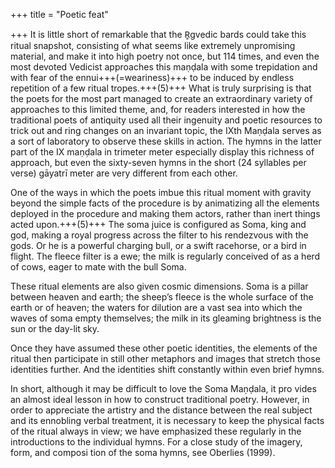 +++
title = "Poetic feat"

+++
It is little short of remarkable that the R̥gvedic bards could take this ritual  snapshot, consisting of what seems like extremely unpromising material, and make  it into high poetry not once, but 114 times, and even the most devoted Vedicist  approaches this maṇḍala with some trepidation and with fear of the ennui+++(=weariness)+++ to  be induced by endless repetition of a few ritual tropes.+++(5)+++ What is truly surprising  is that the poets for the most part managed to create an extraordinary variety  of approaches to this limited theme, and, for readers interested in how the traditional poets of antiquity used all their ingenuity and poetic resources to trick  out and ring changes on an invariant topic, the IXth Maṇḍala serves as a sort of  laboratory to observe these skills in action. The hymns in the latter part of the IX maṇḍala in trimeter meter especially display this richness of approach, but even  the sixty-seven hymns in the short (24 syllables per verse) gāyatrī meter are very  different from each other.

One of the ways in which the poets imbue this ritual moment with gravity  beyond the simple facts of the procedure is by animatizing all the elements  deployed in the procedure and making them actors, rather than inert things  acted upon.+++(5)+++ The soma juice is configured as Soma, king and god, making a  royal progress across the filter to his rendezvous with the gods. Or he is a powerful charging bull, or a swift racehorse, or a bird in flight. The fleece filter is  a ewe; the milk is regularly conceived of as a herd of cows, eager to mate with  the bull Soma. 

These ritual elements are also given cosmic dimensions. Soma is  a pillar between heaven and earth; the sheep’s fleece is the whole surface of the  earth or of heaven; the waters for dilution are a vast sea into which the waves  of soma empty themselves; the milk in its gleaming brightness is the sun or the  day-lit sky. 

Once they have assumed these other poetic identities, the elements  of the ritual then participate in still other metaphors and images that stretch  those identities further. And the identities shift constantly within even brief  hymns. 

In short, although it may be difficult to love the Soma Maṇḍala, it pro vides an almost ideal lesson in how to construct traditional poetry. However, in  order to appreciate the artistry and the distance between the real subject and  its ennobling verbal treatment, it is necessary to keep the physical facts of the  ritual always in view; we have emphasized these regularly in the introductions  to the individual hymns. For a close study of the imagery, form, and composi tion of the soma hymns, see Oberlies (1999).

